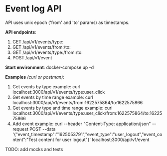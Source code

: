 # Event log API

API uses unix epoch ('from' and 'to' params) as timestamps.

**API endpoints**:
1. GET /api/v1/events/type:<type>
2. GET /api/v1/events/from:<from>/to:<to>
3. GET /api/v1/events/type:<type>/from:<from>/to:<to>
4. POST /api/v1/event

**Start environment**: docker-compose up -d

**Examples** _(curl or postman)_:

1. Get events by type example: curl localhost:3000/api/v1/events/type:user_click 
2. Get events by time range example: curl localhost:3000/api/v1/events/from:1622575864/to:1622575866
3. Get events by type and time range example: curl localhost:3000/api/v1/events/type:user_click/from:1622575864/to:1622575866
4. Add event example: curl --header "Content-Type: application/json" --request POST --data '{"event_timestamp":"1625053791","event_type":"user_logout","event_content":"Test content for user logout"}' localhost:3000/api/v1/event


TODO: add mocks and tests